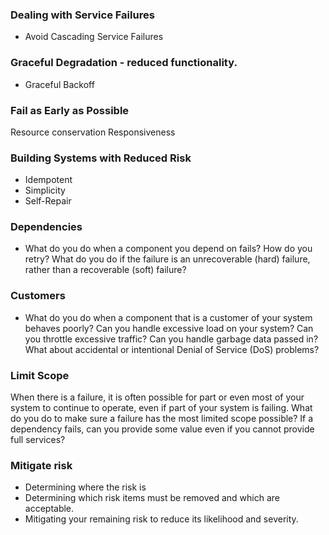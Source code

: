 ### Dealing with Service Failures
- Avoid Cascading Service Failures

### Graceful Degradation - reduced functionality.
- Graceful Backoff

### Fail as Early as Possible
Resource conservation
Responsiveness

### Building Systems with Reduced Risk
- Idempotent
- Simplicity
- Self-Repair

### Dependencies
- What do you do when a component you depend on fails? How do you retry? What do you do if the failure is an unrecoverable (hard) failure, rather than a recoverable (soft) failure?

### Customers
- What do you do when a component that is a customer of your system behaves poorly? Can you handle excessive load on your system? Can you throttle excessive traffic? Can you handle garbage data passed in? What about accidental or intentional Denial of Service (DoS) problems?

### Limit Scope
When there is a failure, it is often possible for part or even most of your system to continue to operate, even if part of your system is failing. What do you do to make sure a failure has the most limited scope possible? If a dependency fails, can you provide some value even if you cannot provide full services?

### Mitigate risk
- Determining where the risk is
- Determining which risk items must be removed and which are acceptable.
- Mitigating your remaining risk to reduce its likelihood and severity.
